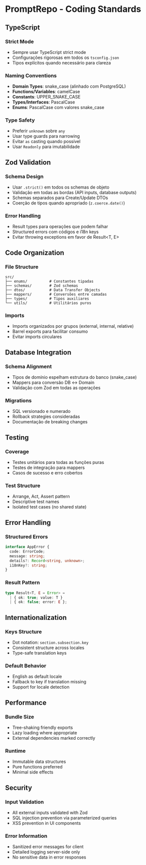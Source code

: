 # PromptRepo - Coding Standards

## TypeScript

### Strict Mode
- Sempre usar TypeScript strict mode
- Configurações rigorosas em todos os `tsconfig.json`
- Tipos explícitos quando necessário para clareza

### Naming Conventions
- **Domain Types**: snake_case (alinhado com PostgreSQL)
- **Functions/Variables**: camelCase
- **Constants**: UPPER_SNAKE_CASE
- **Types/Interfaces**: PascalCase
- **Enums**: PascalCase com valores snake_case

### Type Safety
- Preferir `unknown` sobre `any`
- Usar type guards para narrowing
- Evitar `as` casting quando possível
- Usar `Readonly` para imutabilidade

## Zod Validation

### Schema Design
- Usar `.strict()` em todos os schemas de objeto
- Validação em todas as bordas (API inputs, database outputs)
- Schemas separados para Create/Update DTOs
- Coerção de tipos quando apropriado (`z.coerce.date()`)

### Error Handling
- Result types para operações que podem falhar
- Structured errors com códigos e i18n keys
- Evitar throwing exceptions em favor de Result<T, E>

## Code Organization

### File Structure
```
src/
├── enums/          # Constantes tipadas
├── schemas/        # Zod schemas
├── dtos/           # Data Transfer Objects
├── mappers/        # Conversões entre camadas
├── types/          # Tipos auxiliares
└── utils/          # Utilitários puros
```

### Imports
- Imports organizados por grupos (external, internal, relative)
- Barrel exports para facilitar consumo
- Evitar imports circulares

## Database Integration

### Schema Alignment
- Tipos de domínio espelham estrutura do banco (snake_case)
- Mappers para conversão DB ↔ Domain
- Validação com Zod em todas as operações

### Migrations
- SQL versionado e numerado
- Rollback strategies consideradas
- Documentação de breaking changes

## Testing

### Coverage
- Testes unitários para todas as funções puras
- Testes de integração para mappers
- Casos de sucesso e erro cobertos

### Test Structure
- Arrange, Act, Assert pattern
- Descriptive test names
- Isolated test cases (no shared state)

## Error Handling

### Structured Errors
```typescript
interface AppError {
  code: ErrorCode;
  message: string;
  details?: Record<string, unknown>;
  i18nKey?: string;
}
```

### Result Pattern
```typescript
type Result<T, E = Error> = 
  | { ok: true; value: T }
  | { ok: false; error: E };
```

## Internationalization

### Keys Structure
- Dot notation: `section.subsection.key`
- Consistent structure across locales
- Type-safe translation keys

### Default Behavior
- English as default locale
- Fallback to key if translation missing
- Support for locale detection

## Performance

### Bundle Size
- Tree-shaking friendly exports
- Lazy loading where appropriate
- External dependencies marked correctly

### Runtime
- Immutable data structures
- Pure functions preferred
- Minimal side effects

## Security

### Input Validation
- All external inputs validated with Zod
- SQL injection prevention via parameterized queries
- XSS prevention in UI components

### Error Information
- Sanitized error messages for client
- Detailed logging server-side only
- No sensitive data in error responses

